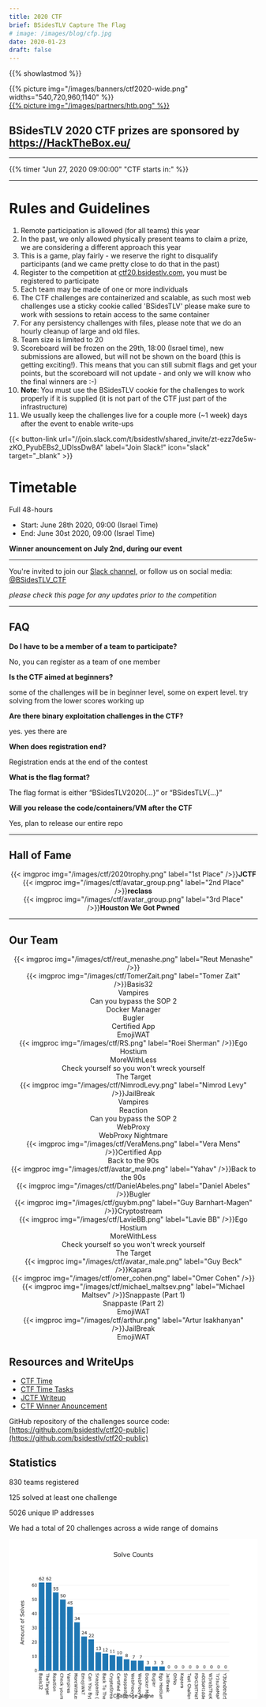 ```yaml
---
title: 2020 CTF
brief: BSidesTLV Capture The Flag
# image: /images/blog/cfp.jpg
date: 2020-01-23
draft: false
---
```

{{% showlastmod %}}

<div class="row">
    <div class="col-xs-12 col-md-7">{{% picture img="/images/banners/ctf2020-wide.png" widths="540,720,960,1140" %}}</div>
    <div class="col-xs-8 col-md-5"><a href="https://HackTheBox.eu/" target="_blank">{{% picture img="/images/partners/htb.png" %}}</a></div>
</div>

## BSidesTLV 2020 CTF prizes are sponsored by https://HackTheBox.eu/

---

{{% timer "Jun 27, 2020 09:00:00" "CTF starts in:" %}}

---

# Rules and Guidelines

1. Remote participation is allowed (for all teams) this year
1. In the past, we only allowed physically present teams to claim a prize, we are considering a different approach this year
1. This is a game, play fairly - we reserve the right to disqualify participants (and we came pretty close to do that in the past)
1. Register to the competition at [ctf20.bsidestlv.com](https://ctf20.bsidestlv.com), you must be registered to participate
1. Each team may be made of one or more individuals
1. The CTF challenges are containerized and scalable, as such most web challenges use a sticky cookie called 'BSidesTLV' please make sure to work with sessions to retain access to the same container
1. For any persistency challenges with files, please note that we do an hourly cleanup of large and old files.
1. Team size is limited to 20
1. Scoreboard will be frozen on the 29th, 18:00 (Israel time), new submissions are allowed, but will not be shown on the board (this is getting exciting!). This means that you can still submit flags and get your points, but the scoreboard will not update - and only we will know who the final winners are :-) 
1. **Note**: You must use the BSidesTLV cookie for the challenges to work properly if it is supplied (it is not part of the CTF just part of the infrastructure)
1. We usually keep the challenges live for a couple more (~1 week) days after the event to enable write-ups

<!-- {{< button-link
    url="//ctf20.bsidestlv.com/"
    label="Register"
    icon="external"
    target="_blank" >}} -->

{{< button-link url="//join.slack.com/t/bsidestlv/shared_invite/zt-ezz7de5w-zKO_PyubEBs2_UDIssDw8A"
        label="Join Slack!"
    icon="slack"
    target="_blank" >}} 


#  Timetable

Full 48-hours

* Start: June 28th 2020, 09:00 (Israel Time)
* End:   June 30st 2020, 09:00 (Israel Time)

**Winner anouncement on July 2nd, during our event**

---

You're invited to join our [Slack channel](https://join.slack.com/t/bsidestlv/shared_invite/zt-ezz7de5w-zKO_PyubEBs2_UDIssDw8A), or follow us on social media: [@BSidesTLV_CTF](https://twitter.com/BSidesTLV_CTF)

*please check this page for any updates prior to the competition*

---

## FAQ

**Do I have to be a member of a team to participate?**

No, you can register as a team of one member

**Is the CTF aimed at beginners?**

some of the challenges will be in beginner level, some on expert level. try solving from the lower scores working up 

**Are there binary exploitation challenges in the CTF?**

yes. yes there are

**When does registration end?**

Registration ends at the end of the contest

**What is the flag format?**

The flag format is either “BSidesTLV2020{…}” or “BSidesTLV{…}”

**Will you release the code/containers/VM after the CTF**

Yes, plan to release our entire repo

---

## Hall of Fame

<div class="row around-xs avatars" style="text-align:center">
    <div>{{< imgproc img="/images/ctf/2020trophy.png" label="1st Place" />}}<b>JCTF</b></div>
</div>
<div class="row around-xs avatars" style="text-align:center">
    <div>{{< imgproc img="/images/ctf/avatar_group.png" label="2nd Place" />}}<b>reclass</b></div>
    <div>{{< imgproc img="/images/ctf/avatar_group.png" label="3rd Place" />}}<b>Houston We Got Pwned</b></div>
</div>

---

## Our Team

<div class="row around-xs avatars shuffle" style="text-align:center">
    <div>{{< imgproc img="/images/ctf/reut_menashe.png" label="Reut Menashe" />}}</div>
    <div>{{< imgproc img="/images/ctf/TomerZait.png" label="Tomer Zait" />}}Basis32<br>Vampires<br>Can you bypass the SOP 2<br>Docker Manager<br>Bugler<br>Certified App<br>EmojiWAT</div>
    <div>{{< imgproc img="/images/ctf/RS.png" label="Roei Sherman" />}}Ego Hostium<br>MoreWithLess<br>Check yourself so you won't wreck yourself<br>The Target</div>
    <div>{{< imgproc img="/images/ctf/NimrodLevy.png" label="Nimrod Levy" />}}JailBreak<br>Vampires<br>Reaction<br>Can you bypass the SOP 2<br>WebProxy<br>WebProxy Nightmare</div>
    <div>{{< imgproc img="/images/ctf/VeraMens.png" label="Vera Mens" />}}Certified App<br>Back to the 90s</div>
    <div>{{< imgproc img="/images/ctf/avatar_male.png" label="Yahav" />}}Back to the 90s</div>
    <div>{{< imgproc img="/images/ctf/DanielAbeles.png" label="Daniel Abeles" />}}Bugler</div>
    <!-- <div>{{< imgproc img="/images/ctf/ezra_caltum.png" label="Ezra Caltum" />}}</div> -->
    <div>{{< imgproc img="/images/ctf/guybm.png" label="Guy Barnhart-Magen" />}}Cryptostream</div>
    <div>{{< imgproc img="/images/ctf/LavieBB.png" label="Lavie BB" />}}Ego Hostium<br>MoreWithLess<br>Check yourself so you won't wreck yourself<br>The Target</div>    
    <div>{{< imgproc img="/images/ctf/avatar_male.png" label="Guy Beck" />}}Kapara</div>
    <div>{{< imgproc img="/images/ctf/omer_cohen.png" label="Omer Cohen" />}}</div>
    <div>{{< imgproc img="/images/ctf/michael_maltsev.png" label="Michael Maltsev" />}}Snappaste (Part 1)<br>Snappaste (Part 2)<br>EmojiWAT</div>
    <div>{{< imgproc img="/images/ctf/arthur.png" label="Artur Isakhanyan" />}}JailBreak<br>EmojiWAT</div>
</div>

## Resources and WriteUps

* [CTF Time](https://ctftime.org/event/1078)
* [CTF Time Tasks](https://ctftime.org/event/1078/tasks/)
* [JCTF Writeup](https://jctf.team/BSidesTLV-2020/)
* [CTF Winner Anouncement](BSidesTLV-CTF-2020.pdf)

GitHub repository of the challenges source code: [https://github.com/bsidestlv/ctf20-public](https://github.com/bsidestlv/ctf20-public)

## Statistics

830 teams registered

125 solved at least one challenge

5026 unique IP addresses

We had a total of 20 challenges across a wide range of domains

![](/images/ctf/CTFd_solves_2020-07-05.png)
